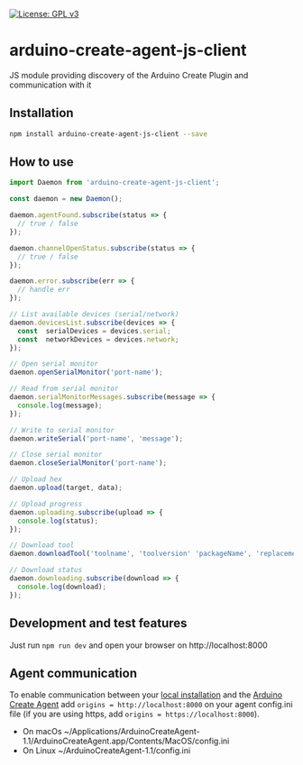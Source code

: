 [![License: GPL v3](https://img.shields.io/badge/License-GPL%20v3-blue.svg)](https://www.gnu.org/licenses/gpl-3.0)

# arduino-create-agent-js-client
JS module providing discovery of the Arduino Create Plugin and communication with it

## Installation

```bash
npm install arduino-create-agent-js-client --save
```

## How to use

```js
import Daemon from 'arduino-create-agent-js-client';

const daemon = new Daemon();

daemon.agentFound.subscribe(status => {
  // true / false
});

daemon.channelOpenStatus.subscribe(status => {
  // true / false
});

daemon.error.subscribe(err => {
  // handle err
});

// List available devices (serial/network)
daemon.devicesList.subscribe(devices => {
  const  serialDevices = devices.serial;
  const  networkDevices = devices.network;
});

// Open serial monitor
daemon.openSerialMonitor('port-name');

// Read from serial monitor
daemon.serialMonitorMessages.subscribe(message => {
  console.log(message);
});

// Write to serial monitor
daemon.writeSerial('port-name', 'message');

// Close serial monitor
daemon.closeSerialMonitor('port-name');

// Upload hex
daemon.upload(target, data);

// Upload progress
daemon.uploading.subscribe(upload => {
  console.log(status);
});

// Download tool
daemon.downloadTool('toolname', 'toolversion' 'packageName', 'replacement');

// Download status
daemon.downloading.subscribe(download => {
  console.log(download);
});

```
## Development and test features
Just run `npm run dev` and open your browser on http://localhost:8000

## Agent communication

To enable communication between your [local installation](http://localhost:8000/) and the [Arduino Create Agent](https://github.com/arduino/arduino-create-agent)
add `origins = http://localhost:8000` on your agent config.ini file
(if you are using https, add `origins = https://localhost:8000`).

- On macOs ~/Applications/ArduinoCreateAgent-1.1/ArduinoCreateAgent.app/Contents/MacOS/config.ini
- On Linux ~/ArduinoCreateAgent-1.1/config.ini
